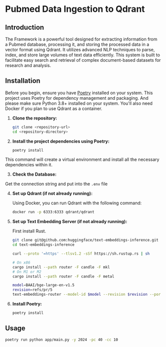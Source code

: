 # Pubmed Data Ingestion to Qdrant

## Introduction

The Framework is a powerful tool designed for extracting information from a Pubmed database, processing it, and storing the processed data in a vector format using Qdrant. It utilizes advanced NLP techniques to parse, index, and store large volumes of text data efficiently. This system is built to facilitate easy search and retrieval of complex document-based datasets for research and analysis.

## Installation

Before you begin, ensure you have [Poetry](https://python-poetry.org/docs/) installed on your system. This project uses Poetry for dependency management and packaging.
And please make sure Python 3.8+ installed on your system. You'll also need Docker if you plan to use Qdrant as a container.

1. **Clone the repository:**

   ```bash
   git clone <repository-url>
   cd <repository-directory>
    ```

2. **Install the project dependencies using Poetry:**

   ```bash
   poetry install
    ```

This command will create a virtual environment and install all the necessary dependencies within it.

3. **Check the Database:**

  Get the connection string and put into the `.env` file

4. **Set up Qdrant (if not already running):**

   Using Docker, you can run Qdrant with the following command:
   
   ```bash
   docker run -p 6333:6333 qdrant/qdrant
   ```

5. **Set up Text Embedding Server (if not already running):**

   First install Rust.
   
   ```bash
   git clone git@github.com:huggingface/text-embeddings-inference.git
   cd text-embeddings-inference

   curl --proto '=https' --tlsv1.2 -sSf https://sh.rustup.rs | sh

   # On x86
   cargo install --path router -F candle -F mkl
   # On M1 or M2
   cargo install --path router -F candle -F metal

   model=BAAI/bge-large-en-v1.5
   revision=refs/pr/5
   text-embeddings-router --model-id $model --revision $revision --port 8080
   ```

6. **Install Poetry:**

   ```bash
   poetry install
   ```

## Usage

   ```bash
   poetry run python app/main.py -y 2024 -pc 40 -cc 10
   ```
